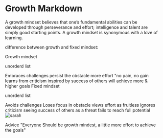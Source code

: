 # Growth Markdown

A growth mindset believes that one’s fundamental abilities can be developed through perseverance and effort; intelligence and talent are simply good starting points. A growth mindset is synonymous with a love of learning.

difference between growth and fixed mindset:

Growth mindset

unorderd list

Embraces challenges
persist the obstacle
more effort "no pain, no gain
learns from criticism 
inspired by success of others
will achieve more & higher goals
Fixed mindset

unorderd list

Avoids challenges 
Loses focus in obstacle
views effort as fruitless 
ignores criticism 
seeing success of others as a threat 
fails to reach full potential 
![sarah](https://www.coderomeos.org/storage/uploads/images/posts/how-to-use-github-simple-github-tutorial-for-beginners-5d75f561e98d4.png)

Advice
"Everyone Should be growth mindest, a little more effort to achieve the goals"
